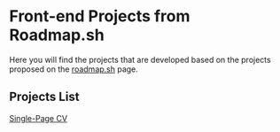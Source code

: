 # Front-end Projects from Roadmap.sh
Here you will find the projects that are developed based on the projects proposed on the [roadmap.sh](https://roadmap.sh/) page.
## Projects List
[Single-Page CV](https://roadmap.sh/projects/single-page-cv)
